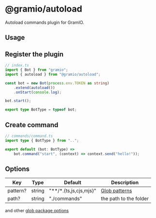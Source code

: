 # @gramio/autoload

Autoload commands plugin for GramIO.

## Usage

## Register the plugin

```ts
// index.ts
import { Bot } from "gramio";
import { autoload } from "@gramio/autoload";

const bot = new Bot(process.env.TOKEN as string)
    .extend(autoload())
    .onStart(console.log);

bot.start();

export type BotType = typeof bot;
```

## Create command

```ts
// commands/command.ts
import type { BotType } from "..";

export default (bot: BotType) =>
    bot.command("start", (context) => context.send("hello!"));
```

## Options

| Key      | Type   | Default                    | Description                                                         |
| -------- | ------ | -------------------------- | ------------------------------------------------------------------- |
| pattern? | string | "\*\*\/\*.{ts,js,cjs,mjs}" | [Glob patterns](<https://en.wikipedia.org/wiki/Glob_(programming)>) |
| path?    | string | "./commands"               | the path to the folder                                              |

and other [glob package options](https://www.npmjs.com/package/glob#options)
